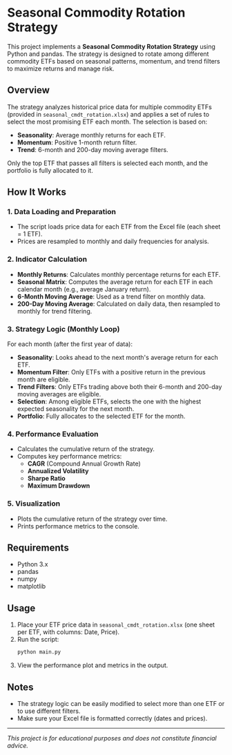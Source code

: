# Seasonal Commodity Rotation Strategy

This project implements a **Seasonal Commodity Rotation Strategy** using Python and pandas. The strategy is designed to rotate among different commodity ETFs based on seasonal patterns, momentum, and trend filters to maximize returns and manage risk.

## Overview

The strategy analyzes historical price data for multiple commodity ETFs (provided in `seasonal_cmdt_rotation.xlsx`) and applies a set of rules to select the most promising ETF each month. The selection is based on:
- **Seasonality**: Average monthly returns for each ETF.
- **Momentum**: Positive 1-month return filter.
- **Trend**: 6-month and 200-day moving average filters.

Only the top ETF that passes all filters is selected each month, and the portfolio is fully allocated to it.

## How It Works

### 1. Data Loading and Preparation
- The script loads price data for each ETF from the Excel file (each sheet = 1 ETF).
- Prices are resampled to monthly and daily frequencies for analysis.

### 2. Indicator Calculation
- **Monthly Returns**: Calculates monthly percentage returns for each ETF.
- **Seasonal Matrix**: Computes the average return for each ETF in each calendar month (e.g., average January return).
- **6-Month Moving Average**: Used as a trend filter on monthly data.
- **200-Day Moving Average**: Calculated on daily data, then resampled to monthly for trend filtering.

### 3. Strategy Logic (Monthly Loop)
For each month (after the first year of data):
- **Seasonality**: Looks ahead to the next month's average return for each ETF.
- **Momentum Filter**: Only ETFs with a positive return in the previous month are eligible.
- **Trend Filters**: Only ETFs trading above both their 6-month and 200-day moving averages are eligible.
- **Selection**: Among eligible ETFs, selects the one with the highest expected seasonality for the next month.
- **Portfolio**: Fully allocates to the selected ETF for the month.

### 4. Performance Evaluation
- Calculates the cumulative return of the strategy.
- Computes key performance metrics:
  - **CAGR** (Compound Annual Growth Rate)
  - **Annualized Volatility**
  - **Sharpe Ratio**
  - **Maximum Drawdown**

### 5. Visualization
- Plots the cumulative return of the strategy over time.
- Prints performance metrics to the console.

## Requirements
- Python 3.x
- pandas
- numpy
- matplotlib

## Usage
1. Place your ETF price data in `seasonal_cmdt_rotation.xlsx` (one sheet per ETF, with columns: Date, Price).
2. Run the script:
   ```bash
   python main.py
   ```
3. View the performance plot and metrics in the output.

## Notes
- The strategy logic can be easily modified to select more than one ETF or to use different filters.
- Make sure your Excel file is formatted correctly (dates and prices).

---

*This project is for educational purposes and does not constitute financial advice.* 